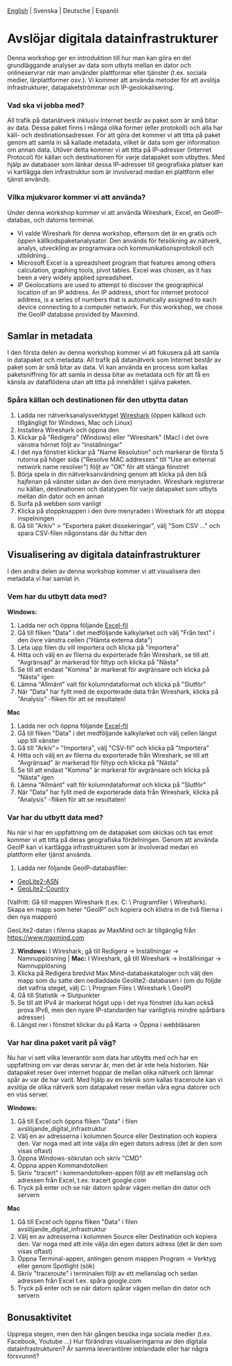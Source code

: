 [English](/README.md) | Svenska | Deutsche | Espanõl

# Avslöjar digitala datainfrastrukturer
Denna workshop ger en introduktion till hur man kan göra en del grundläggande analyser av data som utbyts mellan en dator och onlineservrar när man använder plattformar eller tjänster (t.ex. sociala medier, lärplattformer osv.). Vi kommer att använda metoder för att avslöja infrastrukturer, datapaketströmmar och IP-geolokalisering.

### Vad ska vi jobba med?
All trafik på datanätverk inklusiv Internet består av paket som är små bitar av data. Dessa paket finns i många olika former (eller protokoll) och alla har käll- och destinationsadresser. För att göra det kommer vi att titta på paket genom att samla in så kallade metadata, vilket är data som ger information om annan data.
Utöver detta kommer vi att titta på IP-adresser (Internet Protocol) för källan och destinationen för varje datapaket som utbyttes. Med hjälp av databaser som länkar dessa IP-adresser till geografiska platser kan vi kartlägga den infrastruktur som är involverad medan en plattform eller tjänst används.

### Vilka mjukvaror kommer vi att använda?
Under denna workshop kommer vi att använda Wireshark, Excel, en GeoIP-databas, och datorns terminal.
- Vi valde Wireshark för denna workshop, eftersom det är en gratis och öppen källkodspaketanalysator. Den används för felsökning av nätverk, analys, utveckling av programvara och kommunikationsprotokoll och utbildning..
- Microsoft Excel is a spreadsheet program that features among others calculation, graphing tools, pivot tables. Excel was chosen, as it has been a very widely applied spreadsheet. 
- IP Geolocations are used to attempt to discover the geographical location of an IP address. An IP address, short for internet protocol address, is a series of numbers that is automatically assigned to each device connecting to a computer network. For this workshop, we chose the GeoIP database provided by Maxmind.

## Samlar in metadata
I den första delen av denna workshop kommer vi att fokusera på att samla in datapaket och metadata.
All trafik på datanätverk som Internet består av paket som är små bitar av data. Vi kan använda en process som kallas paketsniffning för att samla in dessa bitar av metadata och för att få en känsla av dataflödena utan att titta på innehållet i själva paketen.

### Spåra källan och destinationen för den utbytta datan
1. Ladda ner nätverksanalysverktyget [Wireshark](https://www.wireshark.org) (öppen källkod och tillgängligt för Windows, Mac och Linux)
2. Installera Wireshark och öppna den
3. Klickar på "Redigera" (Windows) eller "Wireshark" (Mac) i det övre vänstra hörnet följt av "Inställningar"
4. I det nya fönstret klickar på "Name Resolution" och markerar de första 5 rutorna på höger sida ("Resolve MAC addresses" till "Use an external network name resolver") följt av "OK" för att stänga fönstret
5. Börja spela in din nätverksanvändning genom att klicka på den blå hajfenan på vänster sidan av den övre menyraden. Wireshark registrerar nu källan, destinationen och datatypen för varje datapaket som utbyts mellan din dator och en annan
6. Surfa på webben som vanligt
7. Klicka på stoppknappen i den övre menyraden i Wireshark för att stoppa inspelningen
8. Gå till "Arkiv" > "Exportera paket dissekeringar", välj "Som CSV ..." och spara CSV-filen någonstans där du hittar den

## Visualisering av digitala datainfrastrukturer
I den andra delen av denna workshop kommer vi att visualisera den metadata vi har samlat in.

### Vem har du utbytt data med?
**Windows:**
1. Ladda ner och öppna följande <a href="/revealing_digital_infrastructure201103.xlsx" download="download"> Excel-fil </a>
2. Gå till fliken "Data" i det medföljande kalkylarket och välj "Från text" i den övre vänstra cellen ("Hämta externa data")
3. Leta upp filen du vill importera och klicka på "importera"
4. Hitta och välj en av filerna du exporterade från Wireshark, se till att "Avgränsad" är markerad för filtyp och klicka på "Nästa"
5. Se till att endast "Komma" är markerat för avgränsare och klicka på "Nästa" igen
6. Lämna "Allmänt" valt för kolumndataformat och klicka på "Slutför"
7. När "Data" har fyllt med de exporterade data från Wireshark, klicka på "Analysis" -fliken för att se resultaten!

**Mac**
1. Ladda ner och öppna följande <a href="/revealing_digital_infrastructure201103.xlsx" download="download"> Excel-fil </a>
2. Gå till fliken "Data" i det medföljande kalkylarket och välj cellen längst upp till vänster
3. Gå till "Arkiv"> "Importera", välj "CSV-fil" och klicka på "Importera"
4. Hitta och välj en av filerna du exporterade från Wireshark, se till att "Avgränsad" är markerad för filtyp och klicka på "Nästa"
5. Se till att endast "Komma" är markerat för avgränsare och klicka på "Nästa" igen
6. Lämna "Allmänt" valt för kolumndataformat och klicka på "Slutför"
7. När "Data" har fyllt med de exporterade data från Wireshark, klicka på "Analysis" -fliken för att se resultaten!

### Var har du utbytt data med?
Nu när vi har en uppfattning om de datapaket som skickas och tas emot kommer vi att titta på deras geografiska fördelningen. Genom att använda GeoIP kan vi kartlägga infrastrukturen som är involverad medan en plattform eller tjänst används.

1.	Ladda ner följande GeoIP-databasfiler: 
-  <a href="/GeoLite2-ASN.mmdb" download="download">GeoLite2-ASN</a>
-  <a href="/GeoLite2-Country.mmdb" download="download">GeoLite2-Country</a>

(Valfritt: Gå till mappen Wireshark (t.ex. C: \ Programfiler \ Wireshark). Skapa en mapp som heter “GeoIP” och kopiera och klistra in de två filerna i den nya mappen)

GeoLite2-datan i filerna skapas av MaxMind och är tillgänglig från <a href="https://www.maxmind.com">https://www.maxmind.com</a>

2. **Windows:** I Wireshark, gå till Redigera → Inställningar → Namnupplösning | **Mac:** I Wireshark, gå till Wireshark → Inställningar → Namnupplösning
3. Klicka på Redigera bredvid Max Mind-databaskataloger och välj den mapp som du satte den nedladdade Geolite2-databasen i (om du följde det valfria steget, välj C: \ Program Files \ Wireshark \ GeoIP)
4. Gå till Statistik → Slutpunkter
5. Se till att IPv4 är markerat högst upp i det nya fönstret (du kan också prova IPv6, men den nyare IP-standarden har vanligtvis mindre spårbara adresser)
6. Längst ner i fönstret klickar du på Karta → Öppna i webbläsaren

### Var har dina paket varit på väg?
Nu har vi sett vilka leverantör som data har utbytts med och har en uppfattning om var deras servrar är, men det är inte hela historien. När datapaket reser över internet hoppar de mellan olika nätverk och lämnar spår av var de har varit. Med hjälp av en teknik som kallas traceroute kan vi avslöja de olika nätverk som datapaket reser mellan våra egna datorer och en viss server.

**Windows:**
1. Gå till Excel och öppna fliken "Data" i filen avslöjande_digital_infrastruktur
2. Välj en av adresserna i kolumnen Source eller Destination och kopiera den. Var noga med att inte välja din egen dators adress (det är den som visas oftast)
3. Öppna Windows-sökrutan och skriv "CMD"
4. Öppna appen Kommandotolken
5. Skriv "tracert" i kommandotolken-appen följt av ett mellanslag och adressen från Excel, t.ex. tracert google.com
6. Tryck på enter och se när datorn spårar vägen mellan din dator och servern

**Mac**
1. Gå till Excel och öppna fliken "Data" i filen avslöjande_digital_infrastruktur
2. Välj en av adresserna i kolumnen Source eller Destination och kopiera den. Var noga med att inte välja din egen dators adress (det är den som visas oftast)
3. Öppna Terminal-appen, antingen genom mappen Program → Verktyg eller genom Spotlight (sök)
4. Skriv "traceroute" i terminalen följt av ett mellanslag och sedan adressen från Excel t.ex. spåra google.com
5. Tryck på enter och se när datorn spårar vägen mellan din dator och servern

## Bonusaktivitet
Upprepa stegen, men den här gången besöka inga sociala medier (t.ex. Facebook, Youtube ...)
Hur förändras visualiseringarna av den digitala datainfrastrukturen? Är samma leverantörer inblandade eller har några försvunnit?
